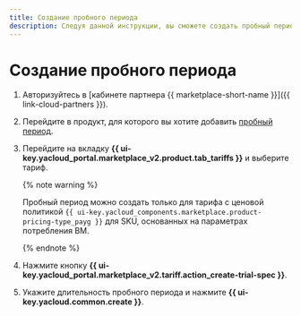 ```yaml
---
title: Создание пробного периода
description: Следуя данной инструкции, вы сможете создать пробный период.
---
```


# Создание пробного периода

1. Авторизуйтесь в [кабинете партнера {{ marketplace-short-name }}]({{ link-cloud-partners }}).
1. Перейдите в продукт, для которого вы хотите добавить [пробный период](../concepts/trial-period.md).
1. Перейдите на вкладку **{{ ui-key.yacloud_portal.marketplace_v2.product.tab_tariffs }}** и выберите тариф.

    {% note warning %}

    Пробный период можно создать только для тарифа c ценовой политикой `{{ ui-key.yacloud_components.marketplace.product-pricing-type_payg }}` для SKU, основанных на параметрах потребления ВМ.

    {% endnote %}
    
1. Нажмите кнопку **{{ ui-key.yacloud_portal.marketplace_v2.tariff.action_create-trial-spec }}**.
1. Укажите длительность пробного периода и нажмите **{{ ui-key.yacloud.common.create }}**.